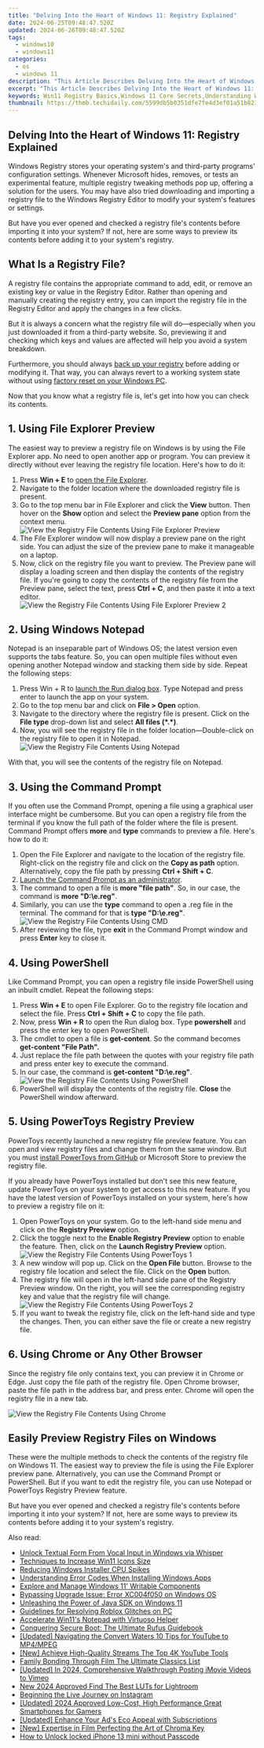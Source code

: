 ```yaml
---
title: "Delving Into the Heart of Windows 11: Registry Explained"
date: 2024-06-25T09:48:47.520Z
updated: 2024-06-26T09:48:47.520Z
tags:
  - windows10
  - windows11
categories:
  - os
  - windows 11
description: "This Article Describes Delving Into the Heart of Windows 11: Registry Explained"
excerpt: "This Article Describes Delving Into the Heart of Windows 11: Registry Explained"
keywords: Win11 Registry Basics,Windows 11 Core Secrets,Understanding Win11,Exploring Windows Registry,Mastering Win11 Setup,Inside Windows 11 Update,Deciphering Win11 Internals
thumbnail: https://thmb.techidaily.com/5599db5b0351dfe7fe4d3ef01a51b823176684e86c63c43fb2d60eaab80af0aa.jpg
---
```


## Delving Into the Heart of Windows 11: Registry Explained

 Windows Registry stores your operating system's and third-party programs' configuration settings. Whenever Microsoft hides, removes, or tests an experimental feature, multiple registry tweaking methods pop up, offering a solution for the users. You may have also tried downloading and importing a registry file to the Windows Registry Editor to modify your system's features or settings.

 But have you ever opened and checked a registry file's contents before importing it into your system? If not, here are some ways to preview its contents before adding it to your system's registry.

## What Is a Registry File?

 A registry file contains the appropriate command to add, edit, or remove an existing key or value in the Registry Editor. Rather than opening and manually creating the registry entry, you can import the registry file in the Registry Editor and apply the changes in a few clicks.

 But it is always a concern what the registry file will do—especially when you just downloaded it from a third-party website. So, previewing it and checking which keys and values are affected will help you avoid a system breakdown.

 Furthermore, you should always [back up your registry](https://www.makeuseof.com/tag/backup-restore-windows-registry/) before adding or modifying it. That way, you can always revert to a working system state without using [factory reset on your Windows PC](https://www.makeuseof.com/tag/4-ways-factory-reset-windows-computer/).

 Now that you know what a registry file is, let's get into how you can check its contents.

## 1\. Using File Explorer Preview

 The easiest way to preview a registry file on Windows is by using the File Explorer app. No need to open another app or program. You can preview it directly without ever leaving the registry file location. Here's how to do it:

1. Press **Win + E** to [open the File Explorer](https://www.makeuseof.com/windows-open-file-explorer/).
2. Navigate to the folder location where the downloaded registry file is present.
3. Go to the top menu bar in File Explorer and click the **View** button. Then hover on the **Show** option and select the **Preview pane** option from the context menu.  
![View the Registry File Contents Using File Explorer Preview](https://static1.makeuseofimages.com/wordpress/wp-content/uploads/2023/05/view-the-registry-file-contents-using-file-explorer-preview.jpg)
4. The File Explorer window will now display a preview pane on the right side. You can adjust the size of the preview pane to make it manageable on a laptop.
5. Now, click on the registry file you want to preview. The Preview pane will display a loading screen and then display the contents of the registry file. If you're going to copy the contents of the registry file from the Preview pane, select the text, press **Ctrl + C**, and then paste it into a text editor.  
![View the Registry File Contents Using File Explorer Preview 2](https://static1.makeuseofimages.com/wordpress/wp-content/uploads/2023/05/view-the-registry-file-contents-using-file-explorer-preview-2.jpg)

## 2\. Using Windows Notepad

 Notepad is an inseparable part of Windows OS; the latest version even supports the tabs feature. So, you can open multiple files without even opening another Notepad window and stacking them side by side. Repeat the following steps:

1. Press Win + R to [launch the Run dialog box](https://www.makeuseof.com/windows-open-run-command-dialog-box/). Type Notepad and press enter to launch the app on your system.
2. Go to the top menu bar and click on **File > Open** option.
3. Navigate to the directory where the registry file is present. Click on the **File type** drop-down list and select **All files (\*.\*)**.
4. Now, you will see the registry file in the folder location—Double-click on the registry file to open it in Notepad.  
![View the Registry File Contents Using Notepad](https://static1.makeuseofimages.com/wordpress/wp-content/uploads/2023/05/view-the-registry-file-contents-using-notepad.jpg)

 With that, you will see the contents of the registry file on Notepad.

## 3\. Using the Command Prompt

 If you often use the Command Prompt, opening a file using a graphical user interface might be cumbersome. But you can open a registry file from the terminal if you know the full path of the folder where the file is present. Command Prompt offers **more** and **type** commands to preview a file. Here's how to do it:

1. Open the File Explorer and navigate to the location of the registry file. Right-click on the registry file and click on the **Copy as path** option. Alternatively, copy the file path by pressing **Ctrl + Shift + C**.
2. [Launch the Command Prompt as an administrator](https://www.makeuseof.com/windows-run-command-prompt-admin/).
3. The command to open a file is **more "file path"**. So, in our case, the command is **more "D:\\e.reg"**.
4. Similarly, you can use the **type** command to open a .reg file in the terminal. The command for that is **type "D:\\e.reg"**.  
![View the Registry File Contents Using CMD](https://static1.makeuseofimages.com/wordpress/wp-content/uploads/2023/05/view-the-registry-file-contents-using-cmd.jpg)
5. After reviewing the file, type **exit** in the Command Prompt window and press **Enter** key to close it.

## 4\. Using PowerShell

 Like Command Prompt, you can open a registry file inside PowerShell using an inbuilt cmdlet. Repeat the following steps:

1. Press **Win + E** to open File Explorer. Go to the registry file location and select the file. Press **Ctrl + Shift + C** to copy the file path.
2. Now, press **Win + R** to open the Run dialog box. Type **powershell** and press the enter key to open PowerShell.
3. The cmdlet to open a file is **get-content**. So the command becomes **get-content "File Path".**
4. Just replace the file path between the quotes with your registry file path and press enter key to execute the command.
5. In our case, the command is **get-content "D:\\e.reg"**.  
![View the Registry File Contents Using PowerShell](https://static1.makeuseofimages.com/wordpress/wp-content/uploads/2023/05/view-the-registry-file-contents-using-powershell.jpg)
6. PowerShell will display the contents of the registry file. **Close** the PowerShell window afterward.

## 5\. Using PowerToys Registry Preview

 PowerToys recently launched a new registry file preview feature. You can open and view registry files and change them from the same window. But you must [install PowerToys from GitHub](https://github.com/microsoft/PowerToys) or Microsoft Store to preview the registry file.

 If you already have PowerToys installed but don't see this new feature, update PowerToys on your system to get access to this new feature. If you have the latest version of PowerToys installed on your system, here's how to preview a registry file on it:

1. Open PowerToys on your system. Go to the left-hand side menu and click on the **Registry Preview** option.
2. Click the toggle next to the **Enable Registry Preview** option to enable the feature. Then, click on the **Launch Registry Preview** option.  
![View the Registry File Contents Using PowerToys 1](https://static1.makeuseofimages.com/wordpress/wp-content/uploads/2023/05/view-the-registry-file-contents-using-powertoys-1.jpg)
3. A new window will pop up. Click on the **Open File** button. Browse to the registry file location and select the file. Click on the **Open** button.
4. The registry file will open in the left-hand side pane of the Registry Preview window. On the right, you will see the corresponding registry key and value that the registry file will change.  
![View the Registry File Contents Using PowerToys 2](https://static1.makeuseofimages.com/wordpress/wp-content/uploads/2023/05/view-the-registry-file-contents-using-powertoys-2.jpg)
5. If you want to tweak the registry file, click on the left-hand side and type the changes. Then, you can either save the file or create a new registry file.

## 6\. Using Chrome or Any Other Browser

 Since the registry file only contains text, you can preview it in Chrome or Edge. Just copy the file path of the registry file. Open Chrome browser, paste the file path in the address bar, and press enter. Chrome will open the registry file in a new tab.

![View the Registry File Contents Using Chrome](https://static1.makeuseofimages.com/wordpress/wp-content/uploads/2023/05/view-the-registry-file-contents-using-chrome.jpg)

## Easily Preview Registry Files on Windows

 These were the multiple methods to check the contents of the registry file on Windows 11\. The easiest way to preview the file is using the File Explorer preview pane. Alternatively, you can use the Command Prompt or PowerShell. But if you want to edit the registry file, you can use Notepad or PowerToys Registry Preview feature.

 But have you ever opened and checked a registry file's contents before importing it into your system? If not, here are some ways to preview its contents before adding it to your system's registry.

<span class="atpl-alsoreadstyle">Also read:</span>
<div><ul>
<li><a href="https://win11.techidaily.com/unlock-textual-form-from-vocal-input-in-windows-via-whisper/"><u>Unlock Textual Form From Vocal Input in Windows via Whisper</u></a></li>
<li><a href="https://win11.techidaily.com/techniques-to-increase-win11-icons-size/"><u>Techniques to Increase Win11 Icons Size</u></a></li>
<li><a href="https://win11.techidaily.com/reducing-windows-installer-cpu-spikes/"><u>Reducing Windows Installer CPU Spikes</u></a></li>
<li><a href="https://win11.techidaily.com/understanding-error-codes-when-installing-windows-apps/"><u>Understanding Error Codes When Installing Windows Apps</u></a></li>
<li><a href="https://win11.techidaily.com/explore-and-manage-windows-11-writable-components/"><u>Explore and Manage Windows 11' Writable Components</u></a></li>
<li><a href="https://win11.techidaily.com/bypassing-upgrade-issue-error-xc004f050-on-windows-os/"><u>Bypassing Upgrade Issue: Error XC004f050 on Windows OS</u></a></li>
<li><a href="https://win11.techidaily.com/unleashing-the-power-of-java-sdk-on-windows-11/"><u>Unleashing the Power of Java SDK on Windows 11</u></a></li>
<li><a href="https://win11.techidaily.com/guidelines-for-resolving-roblox-glitches-on-pc/"><u>Guidelines for Resolving Roblox Glitches on PC</u></a></li>
<li><a href="https://win11.techidaily.com/accelerate-win11s-notepad-with-virtuoso-helper/"><u>Accelerate Win11's Notepad with Virtuoso Helper</u></a></li>
<li><a href="https://win11.techidaily.com/conquering-secure-boot-the-ultimate-rufus-guidebook/"><u>Conquering Secure Boot: The Ultimate Rufus Guidebook</u></a></li>
<li><a href="https://some-skills.techidaily.com/updated-navigating-the-convert-waters-10-tips-for-youtube-to-mp4mpeg/"><u>[Updated] Navigating the Convert Waters  10 Tips for YouTube to MP4/MPEG</u></a></li>
<li><a href="https://extra-tips.techidaily.com/new-achieve-high-quality-streams-the-top-4k-youtube-tools/"><u>[New] Achieve High-Quality Streams  The Top 4K YouTube Tools</u></a></li>
<li><a href="https://extra-resources.techidaily.com/family-bonding-through-film-the-ultimate-classics-list/"><u>Family Bonding Through Film  The Ultimate Classics List</u></a></li>
<li><a href="https://vimeo-videos.techidaily.com/updated-in-2024-comprehensive-walkthrough-posting-imovie-videos-to-vimeo/"><u>[Updated] In 2024, Comprehensive Walkthrough  Posting iMovie Videos to Vimeo</u></a></li>
<li><a href="https://ai-video-editing.techidaily.com/new-2024-approved-find-the-best-luts-for-lightroom/"><u>New 2024 Approved Find The Best LUTs for Lightroom</u></a></li>
<li><a href="https://instagram-clips.techidaily.com/beginning-the-live-journey-on-instagram/"><u>Beginning the Live Journey on Instagram</u></a></li>
<li><a href="https://digital-screen-recording.techidaily.com/updated-2024-approved-low-cost-high-performance-great-smartphones-for-gamers/"><u>[Updated] 2024 Approved  Low-Cost, High Performance  Great Smartphones for Gamers</u></a></li>
<li><a href="https://youtube-clips.techidaily.com/updated-enhance-your-ads-eco-appeal-with-subscriptions/"><u>[Updated] Enhance Your Ad's Eco Appeal with Subscriptions</u></a></li>
<li><a href="https://youtube-help.techidaily.com/new-expertise-in-film-perfecting-the-art-of-chroma-key/"><u>[New] Expertise in Film  Perfecting the Art of Chroma Key</u></a></li>
<li><a href="https://review-topics.techidaily.com/how-to-unlock-locked-iphone-13-mini-without-passcode-by-drfone-ios-unlock-ios-unlock/"><u>How to Unlock locked iPhone 13 mini without Passcode</u></a></li>
</ul></div>

<ins class="adsbygoogle"
      style="display:block"
      data-ad-client="ca-pub-7571918770474297"
      data-ad-slot="8358498916"
      data-ad-format="auto"
      data-full-width-responsive="true"></ins>